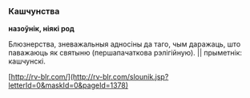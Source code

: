 ### Кашчунства
**назоўнік, ніякі род**

Блюзнерства, зневажальныя адносіны да таго, чым даражаць, што паважаюць як святыню (першапачаткова рэлігійную). || прыметнік: кашчунскі.

<a rel="author">[http://rv-blr.com/](http://rv-blr.com/slounik.jsp?letterId=0&maskId=0&pageId=1378)</a>
